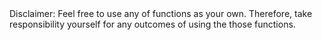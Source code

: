 <!--- Motives ---> Disclaimer: Feel free to use any of functions as your own. Therefore, take responsibility yourself for any outcomes of using the those functions.
